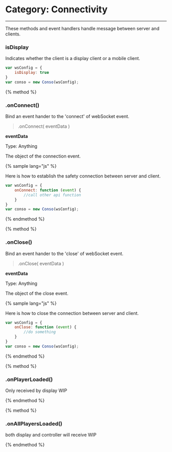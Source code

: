 # Category: Connectivity
---

These methods and event handlers handle message between server and clients.

### isDisplay

Indicates whether the client is a display client or a mobile client.

```js
var wsConfig = {
    isDisplay: true
}
var conso = new Conso(wsConfig);
```



{% method %}
### .onConnect()

Bind an event hander to the 'connect' of webSocket event.

> .onConnect( eventData )

__eventData__

Type: Anything

The object of the connection event.


{% sample lang="js" %}

Here is how to establish the safety connection between server and client.


```js
var wsConfig = {
    onConnect: function (event) {
        //call other api function
    }
}
var conso = new Conso(wsConfig);
```

{% endmethod %}


{% method %}
### .onClose()

Bind an event hander to the 'close' of webSocket event.

> .onClose( eventData )

__eventData__

Type: Anything

The object of the close event.


{% sample lang="js" %}

Here is how to close the connection between server and client.

```js
var wsConfig = {
    onClose: function (event) {
        //do something
    }
}
var conso = new Conso(wsConfig);
```

{% endmethod %}

{% method %}
### .onPlayerLoaded()
 Only received by display
WIP

{% endmethod %}

{% method %}
### .onAllPlayersLoaded()
both display and controller will receive
WIP

{% endmethod %}





